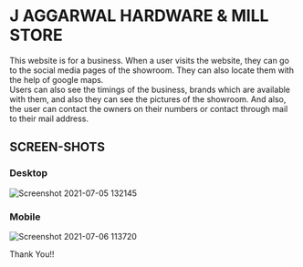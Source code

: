 # J AGGARWAL HARDWARE & MILL STORE 

This website is for a business. When a user visits the website, they can go to the social media pages of the showroom.
They can also locate them with the help of google maps.
<br/>
Users can also see the timings of the business, brands which are available with them, and also they can see the pictures of the showroom. 
And also, the user can contact the owners on their numbers or contact through mail to their mail address.

## SCREEN-SHOTS

   ### Desktop
![Screenshot 2021-07-05 132145](https://user-images.githubusercontent.com/85010722/124551665-1ff79000-de50-11eb-9a6e-c0d9f0634b67.jpg)
   
   ### Mobile
   ![Screenshot 2021-07-06 113720](https://user-images.githubusercontent.com/85010722/124551730-34d42380-de50-11eb-9cd1-e1b0aead773c.jpg)
  
   Thank You!!
